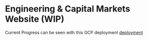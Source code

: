 # Engineering & Capital Markets Website (WIP)

Current Progress can be seen with this GCP deployment [deployment](https://capital-markets-engineering.uk.r.appspot.com/galada/CapitalMarkets/)

